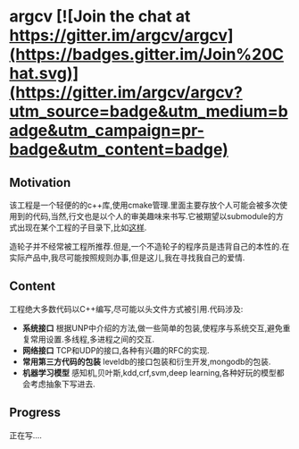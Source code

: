 # argcv [![Join the chat at https://gitter.im/argcv/argcv](https://badges.gitter.im/Join%20Chat.svg)](https://gitter.im/argcv/argcv?utm_source=badge&utm_medium=badge&utm_campaign=pr-badge&utm_content=badge)

## Motivation

该工程是一个轻便的的c++库,使用cmake管理.里面主要存放个人可能会被多次使用到的代码,当然,行文也是以个人的审美趣味来书写.它被期望以submodule的方式出现在某个工程的子目录下,比如[这样](https://github.com/argcv/argcv-seed ).

造轮子并不经常被工程所推荐.但是,一个不造轮子的程序员是违背自己的本性的.在实际产品中,我尽可能按照规则办事,但是这儿,我在寻找我自己的爱情.


## Content

工程绝大多数代码以C++编写,尽可能以头文件方式被引用.代码涉及:

* __系统接口__  根据UNP中介绍的方法,做一些简单的包装,使程序与系统交互,避免重复常用设置.多线程,多进程之间的交互.
* __网络接口__  TCP和UDP的接口,各种有兴趣的RFC的实现.
* __常用第三方代码的包装__ leveldb的接口包装和衍生开发,mongodb的包装.
* __机器学习模型__ 感知机,贝叶斯,kdd,crf,svm,deep learning,各种好玩的模型都会考虑抽象下写进去.

## Progress

正在写....



